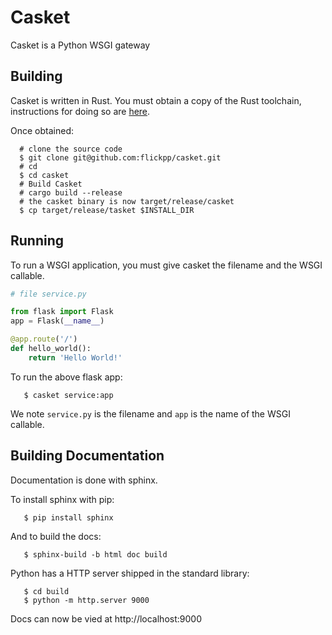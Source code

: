# Casket

Casket is a Python WSGI gateway

## Building

Casket is written in Rust. You must obtain a copy of the Rust toolchain,
instructions for doing so are [here](https://www.rust-lang.org/tools/install).

Once obtained:

```
  # clone the source code
  $ git clone git@github.com:flickpp/casket.git
  # cd
  $ cd casket
  # Build Casket
  # cargo build --release
  # the casket binary is now target/release/casket
  $ cp target/release/tasket $INSTALL_DIR
```

## Running

To run a WSGI application, you must give casket the filename and the WSGI callable.

```python
# file service.py

from flask import Flask
app = Flask(__name__)

@app.route('/')
def hello_world():
    return 'Hello World!'
```

To run the above flask app:
```
   $ casket service:app
```

We note `service.py` is the filename and `app` is the name of the WSGI callable.

## Building Documentation

Documentation is done with sphinx.

To install sphinx with pip:

```
   $ pip install sphinx
```

And to build the docs:

```
   $ sphinx-build -b html doc build
```

Python has a HTTP server shipped in the standard library:

```
   $ cd build
   $ python -m http.server 9000
```

Docs can now be vied at http://localhost:9000
